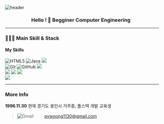 ![header](https://capsule-render.vercel.app/api?type=wave&color=auto&height=300&section=header&text=Welcome!&fontSize=90)


<h3 align="center">
Hello ! 👋 Begginer Computer Engineering &nbsp; 
</h3>

---

### 👩🏻‍💻 Main Skill & Stack

<div>
  
#### My Skills

![HTML5](https://img.shields.io/badge/html5-%23E34F26.svg?style=for-the-badge&logo=html5&logoColor=white)
![Java](https://img.shields.io/badge/java-%23ED8B00.svg?style=for-the-badge&logo=openjdk&logoColor=white)
<img src="https://img.shields.io/badge/CSS3-1572B6?style=for-the-badge&logo=css3&logoColor=white">
  <br>
![Git](https://img.shields.io/badge/git-%23F05033.svg?style=for-the-badge&logo=git&logoColor=white)
![GitHub](https://img.shields.io/badge/github-%23121011.svg?style=for-the-badge&logo=github&logoColor=white)
<img src="https://img.shields.io/badge/JavaScript-F7DF1E?style=for-the-badge&logo=JavaScript&logoColor=white">
  <br>
<img src="https://img.shields.io/badge/MySQL-4479A1?style=for-the-badge&logo=MySQL&logoColor=white">
<img src="https://img.shields.io/badge/oracle-F80000?style=for-the-badge&logo=oracle&logoColor=white">
<img src="https://img.shields.io/badge/spring-%236DB33F.svg?&style=for-the-badge&logo=spring&logoColor=white" />
 <br>
<img src="https://img.shields.io/badge/react-%2361DAFB.svg?&style=for-the-badge&logo=react&logoColor=black" />






  
</div>

---

### More Info 

**1996.11.30**  현재 경기도 용인시 거주중, 풀스택 개발 교육생

> ![Gmail](https://img.shields.io/badge/Gmail-D14836?style=for-the-badge&logo=gmail&logoColor=white) 　　 pywoong1130@gmail.com 


